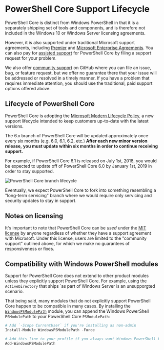# PowerShell Core Support Lifecycle

PowerShell Core is distinct from Windows PowerShell in that it is a separately shipping set of tools and components, and is therefore not included in the Windows 10 or Windows Server licensing agreements.

However, it is also supported under traditional Microsoft support agreements, including [Premier][Premier support] and [Microsoft Enterprise Agreements][Enterprise agreement].
You can also pay for [assisted support][] for PowerShell Core by filing a support request for your problem.

We also offer [community support][] on GitHub where you can file an issue, bug, or feature request,
but we offer no guarantee there that your issue will be addressed or resolved in a timely manner.
If you have a problem that requires immediate attention,
you should use the traditional, paid support options offered above.

[Premier support]: https://www.microsoft.com/en-us/microsoftservices/support.aspx
[Enterprise agreement]: https://www.microsoft.com/en-us/licensing/licensing-programs/enterprise.aspx
[Community support]: https://github.com/powershell/powershell/issues
[assisted support]: https://support.microsoft.com/en-us/assistedsupportproducts

## Lifecycle of PowerShell Core

PowerShell Core is adopting the [Microsoft Modern Lifecycle Policy][], a new support lifecycle intended to keep customers up-to-date with the latest versions.

The 6.x branch of PowerShell Core will be updated approximately once every six months (e.g. 6.0, 6.1, 6.2, etc.)
**After each new minor version release,**
**you must update within six months in order to continue receiving support.**

For example, if PowerShell Core 6.1 is released on July 1st, 2018,
you would be expected to update off of PowerShell Core 6.0 by January 1st, 2019 in order to stay supported.

![PowerShell Core branch lifecycle][]

Eventually, we expect PowerShell Core to fork into something resembling a "long-term servicing" branch where we would require only servicing and security updates to stay in support.

[Microsoft Modern Lifecycle Policy]: https://support.microsoft.com/en-us/help/447912/announcing-microsoft-modern-lifecycle-policy
[PowerShell Core branch lifecycle]: TODO

## Notes on licensing

It's important to note that PowerShell Core can be *used* under the [MIT license][] by anyone regardless of whether they have a support agreement with Microsoft. 
Under this license, users are limited to the "community support" outlined above, for which we make no guarantees of responsiveness or fixes.

[MIT license]: https://github.com/PowerShell/PowerShell/blob/master/LICENSE.txt

## Compatibility with Windows PowerShell modules

Support for PowerShell Core does not extend to other product modules unless they explicitly support PowerShell Core.
For example, using the `ActiveDirectory` that ships `as part of Windows Server is an unsupporgted scenario.

That being said, many modules that do not explicitly support PowerShell Core happen to be compatible in many cases.
By installing the [`WindowsPSModulePath`][] module,
you can append the Windows PowerShell `PSModulePath` to your PowerShell Core `PSModulePath`:

```powershell
# Add `-Scope CurrentUser` if you're installing as non-admin 
Install-Module WindowsPSModulePath -Force

# Add this line to your profile if you always want Windows PowerShell PSModulePath
Add-WindowsPSModulePath
```

[`WindowsPSModulePath`]: https://www.powershellgallery.com/packages/WindowsPSModulePath/
